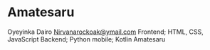 # Amatesaru
Oyeyinka Dairo
Nirvanarockoak@ymail.com
Frontend; HTML, CSS, JavaScript
Backend; Python 
mobile; Kotlin
Amatesaru
